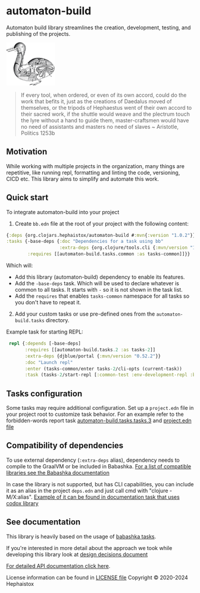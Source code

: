 # automaton-build
Automaton build library streamlines the creation, development, testing, and publishing of the projects.

<img src="docs/img/automaton_duck.png" width=130 alt="automaton picture"> 

> If every tool, when ordered, or even of its own accord, could do the work that befits it, just as the creations of Daedalus moved of themselves, or the tripods of Hephaestus went of their own accord to their sacred work, if the shuttle would weave and the plectrum touch the lyre without a hand to guide them, master-craftsmen would have no need of assistants and masters no need of slaves ~ Aristotle, Politics 1253b

## Motivation
While working with multiple projects in the organization, many things are repetitive, like running repl, formatting and linting the code, versioning, CICD etc. This library aims to simplify and automate this work. 

## Quick start
To integrate automaton-build into your project
1. Create `bb.edn` file at the root of your project with the following content:

``` clojure
{:deps {org.clojars.hephaistox/automaton-build #:mvn{:version "1.0.2"}} 
:tasks {-base-deps {:doc "Dependencies for a task using bb"
                    :extra-deps {org.clojure/tools.cli {:mvn/version "1.1.230"}}}
        :requires [[automaton-build.tasks.common :as tasks-common]]}}
```
Which will:
* Add this library (automaton-build) dependency to enable its features.
* Add the `-base-deps` task. Which will be used to declare whatever is common to all tasks. It starts with `-` so it is not shown in the task list.
* Add the `requires` that enables `tasks-common` namespace for all tasks so you don't have to repeat it.

2. Add your custom tasks or use pre-defined ones from the `automaton-build.tasks` directory.

Example task for starting REPL:
```clojure
 repl {:depends [-base-deps]
       :requires [[automaton-build.tasks.2 :as tasks-2]]
       :extra-deps {djblue/portal {:mvn/version "0.52.2"}}
       :doc "Launch repl"
       :enter (tasks-common/enter tasks-2/cli-opts (current-task))
       :task (tasks-2/start-repl [:common-test :env-development-repl :build])}
```

## Tasks configuration
Some tasks may require additional configuration. Set up a `project.edn` file in your project root to customize task behavior. 
For an example refer to the forbidden-words report task [automaton-build.tasks.tasks.3](src/bb/automaton_build/tasks/3.clj) and [project.edn file](project.edn) 

## Compatibility of dependencies
To use external dependency (`:extra-deps` alias), dependency needs to compile to the GraalVM or be included in Babashka.
[For a list of compatible libraries see the Babashka documentation](https://github.com/babashka/babashka/blob/master/doc/projects.md)

In case the library is not supported, but has CLI capabilities, you can include it as an alias in the project `deps.edn` and just call cmd with "clojure -M/X:alias". 
[Example of it can be found in documentation task that uses codox library](src/bb/automaton_build/tasks/doc.clj)

## See documentation
This library is heavily based on the usage of [babashka tasks](https://book.babashka.org/#_tasks_api). 

If you're interested in more detail about the approach we took while developing this library look at [design decisions document](docs/design_decision.md)

[For detailed API documentation click here](https://hephaistox.github.io/automaton-build/latest).

License information can be found in [LICENSE file](LICENSE.md)
Copyright © 2020-2024 Hephaistox
